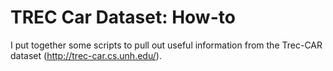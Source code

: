 # TREC Car Dataset: How-to

I put together some scripts to pull out useful information from the Trec-CAR dataset (http://trec-car.cs.unh.edu/).
